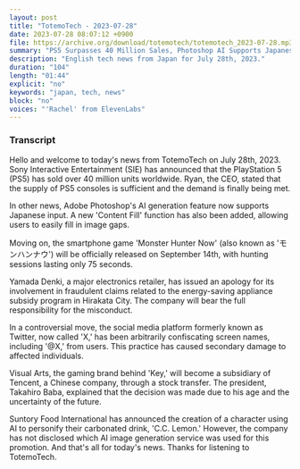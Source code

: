 ```yaml
---
layout: post
title: "TotemoTech - 2023-07-28"
date: 2023-07-28 08:07:12 +0900
file: https://archive.org/download/totemotech/totemotech_2023-07-28.mp3
summary: "PS5 Surpasses 40 Million Sales, Photoshop AI Supports Japanese Input, & more…"
description: "English tech news from Japan for July 28th, 2023."
duration: "104"
length: "01:44"
explicit: "no"
keywords: "japan, tech, news"
block: "no"
voices: "'Rachel' from ElevenLabs"
---
```


### Transcript

Hello and welcome to today's news from TotemoTech on July 28th, 2023. Sony Interactive Entertainment (SIE) has announced that the PlayStation 5 (PS5) has sold over 40 million units worldwide. Ryan, the CEO, stated that the supply of PS5 consoles is sufficient and the demand is finally being met.

In other news, Adobe Photoshop's AI generation feature now supports Japanese input. A new 'Content Fill' function has also been added, allowing users to easily fill in image gaps.

Moving on, the smartphone game 'Monster Hunter Now' (also known as 'モンハンナウ') will be officially released on September 14th, with hunting sessions lasting only 75 seconds.

Yamada Denki, a major electronics retailer, has issued an apology for its involvement in fraudulent claims related to the energy-saving appliance subsidy program in Hirakata City. The company will bear the full responsibility for the misconduct.

In a controversial move, the social media platform formerly known as Twitter, now called 'X,' has been arbitrarily confiscating screen names, including '@X,' from users. This practice has caused secondary damage to affected individuals.

Visual Arts, the gaming brand behind 'Key,' will become a subsidiary of Tencent, a Chinese company, through a stock transfer. The president, Takahiro Baba, explained that the decision was made due to his age and the uncertainty of the future.

Suntory Food International has announced the creation of a character using AI to personify their carbonated drink, 'C.C. Lemon.' However, the company has not disclosed which AI image generation service was used for this promotion.   And that's all for today's news. Thanks for listening to TotemoTech.
